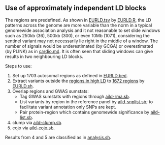 ## Use of approximately independent LD blocks

The regions are predefined. As shown in [EURLD.tsv](tryggve/EURLD.tsv) by [EURLD.R](tryggve/EURLD.R), the LD patterns across the genome are more variable than the norm in a typical genomewide association analysis and it not reasonable to set slide windows such as 250kb (36), 500kb (300), or even 10Mb (1071), considering the sentinel variant may not necessarily lie right in the middle of a window. The number of signals would be underestimated (by GCGA) or overestimated (by PLINK) as in [cardio.md](cardio/cardio.md). It is often seen that sliding windows can give results in two neighbouring LD blocks.

Steps to use:

1. Set up 1703 autosomal regions as defined in [EURLD.bed](tryggve/EURLD.bed).
2. Extract variants outside the [regions in high LD](tryggve/high-LD-regions-hg19.txt) to [1672 regions](tryggve/EURLD-no-high-LD-regions-hg19.bed) by [EURLD.sh](tryggve/EURLD.sh).
3. Overlap regions and GWAS sumstats:
   * Tag GWAS sumstats with regions through [aild-rma.sb](cardio/aild-rma.sb).
   * List variants by region in the reference panel by [aild-snplist.sb](cardio/aild-snplist.sb); to facilitate variant annotation only SNPs are kept.
   * Pair protein-region which contains genomewide significance by [aild-list.sb](cardio/aild-list.sb).
4. clump via [aild-clump.sb](cardio/aild-clump.sb).
5. cojo via [aild-cojo.sb](cardio/aild-cojo.sb).

Results from 4 and 5 are classified as in [analysis.sh](tryggve/analysis.sh).
